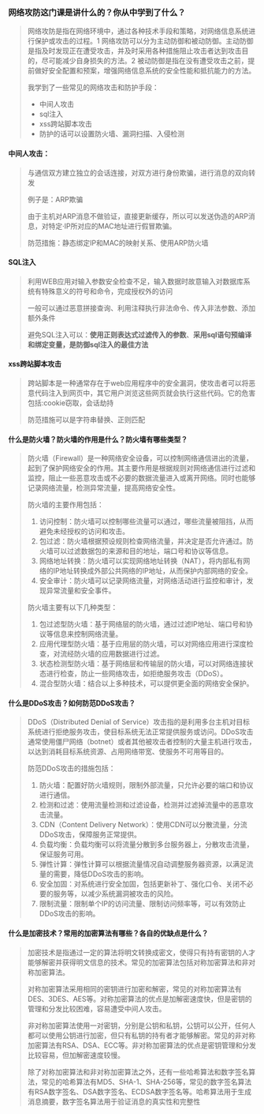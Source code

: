 ### 网络攻防这门课是讲什么的？你从中学到了什么？

> 网络攻防是指在网络环境中，通过各种技术手段和策略，对网络信息系统进行保护或攻击的过程。1 网络攻防可以分为主动防御和被动防御。主动防御是指及时发现正在遭受攻击，并及时采用各种措施阻止攻击者达到攻击目的，尽可能减少自身损失的方法。2 被动防御是指在没有遭受攻击之前，提前做好安全配置和预案，增强网络信息系统的安全性能和抵抗能力的方法。
>
> 我学到了一些常见的网络攻击和防护手段：
>
> - 中间人攻击	
> - sql注入
> - xss跨站脚本攻击
> - 防护的话可以设置防火墙、漏洞扫描、入侵检测





#### 中间人攻击：

> 与通信双方建立独立的会话连接，对双方进行身份欺骗，进行消息的双向转发
>
> 例子是：ARP欺骗
>
> 由于主机对ARP消息不做验证，直接更新缓存，所以可以发送伪造的ARP消息，对特定·IP所对应的MAC地址进行假冒欺骗。
>
> 防范措施：静态绑定IP和MAC的映射关系、使用ARP防火墙





#### SQL注入

> 利用WEB应用对输入参数安全检查不足，输入数据时故意输入对数据库系统有特殊意义的符号和命令，完成授权外的访问
>
> 一般可以通过恶意拼接查询、利用注释执行非法命令、传入非法参数、添加额外条件
>
> 避免SQL注入可以：**使用正则表达式过滤传入的参数**、**采用sql语句预编译和绑定变量，是防御sql注入的最佳方法**



#### xss跨站脚本攻击

> 跨站脚本是一种通常存在于web应用程序中的安全漏洞，使攻击者可以将恶意代码注入到网页中，其它用户浏览这些网页就会执行这些代码。它的危害包括:cookie窃取，会话劫持
>
> 防范措施可以是字符串替换、正则匹配





#### 什么是防火墙？防火墙的作用是什么？防火墙有哪些类型？

> ​	防火墙（Firewall）是一种网络安全设备，可以控制网络通信进出的流量，起到了保护网络安全的作用。其主要作用是根据规则对网络通信进行过滤和监控，阻止一些恶意攻击或不必要的数据流量进入或离开网络。同时也能够记录网络流量，检测异常流量，提高网络安全性。
>
> 防火墙的主要作用包括：
>
> 1. 访问控制：防火墙可以控制哪些流量可以通过，哪些流量被阻挡，从而避免未经授权的访问和攻击。
> 2. 包过滤：防火墙根据预设规则检查网络流量，并决定是否允许通过。防火墙可以过滤数据包的来源和目的地址，端口号和协议等信息。
> 3. 网络地址转换：防火墙可以实现网络地址转换（NAT），将内部私有网络的IP地址转换成外部公共网络的IP地址，从而保护内部网络的安全。
> 4. 安全审计：防火墙可以记录网络流量，对网络活动进行监控和审计，发现异常流量和安全事件。
>
> 防火墙主要有以下几种类型：
>
> 1. 包过滤型防火墙：基于网络层的防火墙，通过过滤IP地址、端口号和协议等信息来控制网络流量。
> 2. 应用代理型防火墙：基于应用层的防火墙，可以对网络应用进行深度检查，对流经防火墙的应用数据进行过滤。
> 3. 状态检测型防火墙：基于网络层和传输层的防火墙，可以对网络连接状态进行检查，防止一些网络攻击，如拒绝服务攻击（DDoS）。
> 4. 混合型防火墙：结合以上多种技术，可以提供更全面的网络安全保护。



#### 什么是DDoS攻击？如何防范DDoS攻击？

> DDoS（Distributed Denial of Service）攻击指的是利用多台主机对目标系统进行拒绝服务攻击，使目标系统无法正常提供服务或访问。DDoS攻击通常使用僵尸网络（botnet）或者其他被攻击者控制的大量主机进行攻击，以达到消耗目标系统资源、占用网络带宽、使服务不可用等目的。
>
> 防范DDoS攻击的措施包括：
>
> 1. 防火墙：配置好防火墙规则，限制外部流量，只允许必要的端口和协议进行通信。
> 2. 检测和过滤：使用流量检测和过滤设备，检测并过滤掉流量中的恶意攻击流量。
> 3. CDN（Content Delivery Network）：使用CDN可以分散流量，分流DDoS攻击，保障服务正常提供。
> 4. 负载均衡：负载均衡可以将流量分散到多台服务器上，分散攻击流量，保证服务可用。
> 5. 弹性计算：弹性计算可以根据流量情况自动调整服务器资源，以满足流量的需要，降低DDoS攻击的影响。
> 6. 安全加固：对系统进行安全加固，包括更新补丁、强化口令、关闭不必要的服务等，以减少系统漏洞被攻击的风险。
> 7. 限制流量：限制单个IP的访问流量、限制访问频率等，可以有效防止DDoS攻击的影响。



#### 什么是加密技术？常用的加密算法有哪些？各自的优缺点是什么？

> 加密技术是指通过一定的算法将明文转换成密文，使得只有持有密钥的人才能够解密并获得明文信息的技术。常见的加密算法包括对称加密算法和非对称加密算法。
>
> 对称加密算法采用相同的密钥进行加密和解密，常见的对称加密算法有DES、3DES、AES等。对称加密算法的优点是加解密速度快，但是密钥的管理和分发比较困难，容易遭受中间人攻击。
>
> 非对称加密算法使用一对密钥，分别是公钥和私钥，公钥可以公开，任何人都可以使用公钥进行加密，但只有私钥的持有者才能够解密。常见的非对称加密算法有RSA、DSA、ECC等。非对称加密算法的优点是密钥管理和分发比较容易，但加解密速度较慢。
>
> 除了对称加密算法和非对称加密算法之外，还有一些哈希算法和数字签名算法，常见的哈希算法有MD5、SHA-1、SHA-256等，常见的数字签名算法有RSA数字签名、DSA数字签名、ECDSA数字签名等。哈希算法用于生成消息摘要，数字签名算法用于验证消息的真实性和完整性



